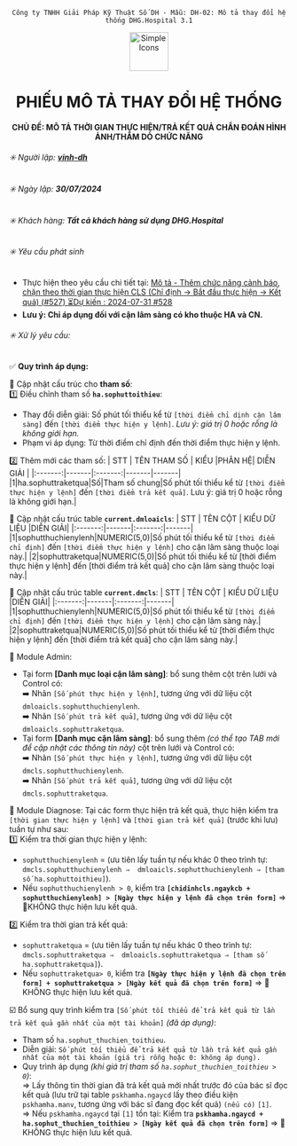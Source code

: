 <div align="center">

`Công ty TNHH Giải Pháp Kỹ Thuật Số DH - Mẫu: DH-02: Mô tả thay đổi hệ thống DHG.Hospital 3.1`

</div>
<div align="center">
  <img src="https://raw.githubusercontent.com/dh-hos/dhg.hospitalprinter/main/Deploy_Tools/Logo.ico" alt="Simple Icons" width=70>
  <h1>PHIẾU MÔ TẢ THAY ĐỔI HỆ THỐNG</h1>  
</div>
<div align="center">

#### CHỦ ĐỀ: MÔ TẢ THỜI GIAN THỰC HIỆN/TRẢ KẾT QUẢ CHẨN ĐOÁN HÌNH ẢNH/THĂM DÒ CHỨC NĂNG
</div>

###### :eight_spoked_asterisk: Người lập: [**vinh-dh**](https://github.com/vinh-dh)
###### :eight_spoked_asterisk: Ngày lập: **30/07/2024**
###### :eight_spoked_asterisk: Khách hàng: **Tất cả khách hàng sử dụng DHG.Hospital**
###### :eight_spoked_asterisk: Yêu cầu phát sinh

- Thực hiện theo yêu cầu chi tiết tại: [Mô tả - Thêm chức năng cảnh báo, chặn theo thời gian thực hiện CLS (Chỉ định -> Bắt đầu thực hiện -> Kết quả) (#527) ⏳Dự kiến : 2024-07-31  #528](https://github.com/dh-hos/To_Lap_Trinh/issues/528)
- **Lưu ý: Chỉ áp dụng đối với cận lâm sàng có kho thuộc HA và CN.**

###### :eight_spoked_asterisk: Xử lý yêu cầu:

:white_check_mark: **Quy trình áp dụng:** 

:blue_book: Cập nhật cấu trúc cho **tham số**:<br/>
1️⃣ Điều chỉnh tham số **`ha.sophuttoithieu`**:
+ Thay đổi diễn giải: Số phút tối thiểu kể từ `[thời điểm chỉ dịnh cận lâm sàng]` đến `[thời điểm thực hiện y lệnh]`. *Lưu ý: giá trị 0 hoặc rỗng là không giới hạn.*
+ Phạm vi áp dụng: Từ thời điểm chỉ định đến thời điểm thực hiện y lệnh.
 
2️⃣ Thêm mới các tham số:
| STT | TÊN THAM SỐ | KIỂU |PHÂN HỆ| DIỄN GIẢI |
|:-------:|-------|:-------:|-------|-------|
|1|ha.sophuttraketqua|Số|Tham số chung|Số phút tối thiểu kể từ `[thời điểm thực hiện y lệnh]` đến `[thời điểm trả kết quả]`. Lưu ý: giá trị 0 hoặc rỗng là không giới hạn.|

:blue_book: Cập nhật cấu trúc table **`current.dmloaicls`**: 
| STT | TÊN CỘT | KIỂU DỮ LIỆU |DIỄN GIẢI|
|:-------:|-------|:-------:|-------|
|1|sophutthuchienylenh|NUMERIC(5,0)|Số phút tối thiểu kể từ `[thời điểm chỉ định]` đến `[thời điểm thực hiện y lệnh]` cho cận lâm sàng thuộc loại này.|
|2|sophuttraketqua|NUMERIC(5,0)|Số phút tối thiểu kể từ [thời điểm thực hiện y lệnh] đến [thời điểm trả kết quả] cho cận lâm sàng thuộc loại này.|

:blue_book: Cập nhật cấu trúc table **`current.dmcls`**: 
| STT | TÊN CỘT | KIỂU DỮ LIỆU |DIỄN GIẢI|
|:-------:|-------|:-------:|-------|
|1|sophutthuchienylenh|NUMERIC(5,0)|Số phút tối thiểu kể từ `[thời điểm chỉ định]` đến `[thời điểm thực hiện y lệnh]` cho cận lâm sàng này.|
|2|sophuttraketqua|NUMERIC(5,0)|Số phút tối thiểu kể từ [thời điểm thực hiện y lệnh] đến [thời điểm trả kết quả] cho cận lâm sàng này.|

:blue_book: Module Admin:
- Tại form **[Danh mục loại cận lâm sàng]**: bổ sung thêm cột trên lưới và Control có: <br/>
➡️ Nhãn `[Số phút thực hiện y lệnh]`, tương ứng với dữ liệu cột `dmloaicls.sophutthuchienylenh`.<br/>
➡️ Nhãn `[Số phút trả kết quả]`, tương ứng với dữ liệu cột `dmloaicls.sophuttraketqua`.
- Tại form **[Danh mục cận lâm sàng]**: bổ sung thêm *(có thể tạo TAB mới để cập nhật các thông tin này)* cột trên lưới và Control có: <br/>
➡️ Nhãn `[Số phút thực hiện y lệnh]`, tương ứng với dữ liệu cột `dmcls.sophutthuchienylenh`.<br/>
➡️ Nhãn `[Số phút trả kết quả]`, tương ứng với dữ liệu cột `dmcls.sophuttraketqua`.
 
:blue_book: Module Diagnose: Tại các form thực hiện trả kết quả, thực hiện kiểm tra `[thời gian thực hiện y lệnh]` và `[thời gian trả kết quả]` (trước khi lưu) tuần tự như sau:<br/>
1️⃣ Kiểm tra thời gian thực hiện y lệnh:
- `sophutthuchienylenh` = (ưu tiên lấy tuần tự nếu khác 0 theo trình tự: `dmcls.sophutthuchienylenh ⇒  dmloaicls.sophutthuchienylenh ⇒ [tham số ha.sophuttoithieu]`). 
- Nếu `sophutthuchienylenh > 0`, kiểm tra **`[chidinhcls.ngaykcb + sophutthuchienylenh] > [Ngày thực hiện y lệnh đã chọn trên form]`** ⇒ 🚫KHÔNG thực hiện lưu kết quả.

2️⃣ Kiểm tra thời gian trả kết quả:
- `sophuttraketqua` = (ưu tiên lấy tuần tự nếu khác 0 theo trình tự: `dmcls.sophuttraketqua ⇒  dmloaicls.sophuttraketqua ⇒ [tham số ha.sophuttraketqua]`).
- Nếu `sophuttraketqua> 0`, kiểm tra **`[Ngày thực hiện y lệnh đã chọn trên form] + sophuttraketqua > [Ngày kết quả đã chọn trên form]`** ⇒ 🚫KHÔNG thực hiện lưu kết quả.

☑️ Bổ sung quy trình kiểm tra `[Số phút tối thiểu để trả kết quả từ lần trả kết quả gần nhất của một tài khoản]` *(đã áp dụng)*:
- Tham số `ha.sophut_thuchien_toithieu`.
- Diễn giải: `Số phút tối thiểu để trả kết quả từ lần trả kết quả gần nhất của một tài khoản (giá trị rỗng hoặc 0: không áp dụng).`
- Quy trình áp dụng *(khi giá trị tham số `ha.sophut_thuchien_toithieu > 0`)*:<br/>
⇒ Lấy thông tin thời gian đã trả kết quả mới nhất trước đó của bác sĩ đọc kết quả (lưu trữ tại table `pskhamha.ngaycd` lấy theo điều kiện `pskhamha.manv`, tương ứng với bác sĩ đang đọc kết quả) `(nếu có)` `[1]`.<br/>
⇒ Nếu `pskhamha.ngaycd` tại `[1]` tồn tại: Kiểm tra  **`pskhamha.ngaycd + ha.sophut_thuchien_toithieu > [Ngày kết quả đã chọn trên form]`** ⇒ 🚫KHÔNG thực hiện lưu kết quả.
